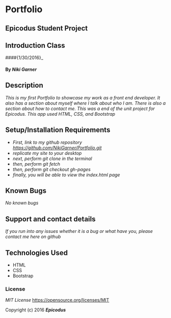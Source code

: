 # Portfolio
## Epicodus Student Project
## Introduction Class

####{1/30/2016}_

#### By _**Niki Garner**_

## Description

_This is my first Portfolio to showcase my work as a front end developer. It also has a section about myself where I talk about who I am. There is also a section about how to contact me. This was a end of the unit project for Epicodus. This app used HTML, CSS, and Bootstrap_

## Setup/Installation Requirements

* _First, link to my github repository https://github.com/NikiGarner/Portfolio.git_
* _replicate my site to your desktop_
* _next, perform git clone in the terminal_
* _then, perform git fetch_
* _then,  perform git checkout gh-pages_
* _finally, you will be able to  view the index.html page_



## Known Bugs

_No known bugs_

## Support and contact details

_If you run  into any issues whether it is a bug or what have you, please contact me here on github_

## Technologies Used

* HTML
* CSS
* Bootstrap

### License

*MIT License*
<a href="https://opensource.org/licenses/MIT">https://opensource.org/licenses/MIT</a>

Copyright (c) 2016 **_Epicodus_**
